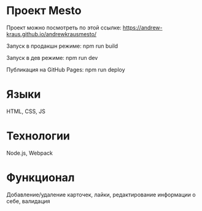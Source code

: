 
# Проект Mesto

Проект можно посмотреть по этой ссылке: https://andrew-kraus.github.io/andrewkrausmesto/

Запуск в продакшн режиме:
npm run build

Запуск в дев режиме:
npm run dev

Публикация на GitHub Pages:
npm run deploy

# Языки

HTML, CSS, JS

# Технологии

Node.js, Webpack

# Функционал

Добавление/удаление карточек, лайки, редактирование информации о себе, валидация
